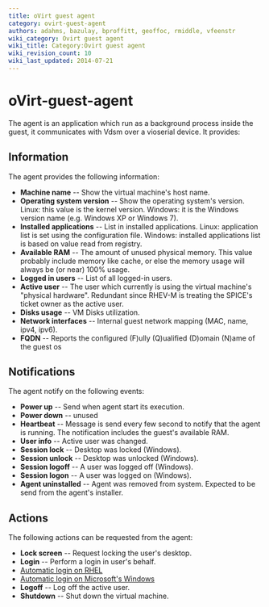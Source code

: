 ```yaml
---
title: oVirt guest agent
category: ovirt-guest-agent
authors: adahms, bazulay, bproffitt, geoffoc, rmiddle, vfeenstr
wiki_category: Ovirt guest agent
wiki_title: Category:Ovirt guest agent
wiki_revision_count: 10
wiki_last_updated: 2014-07-21
---
```


<!-- TODO: Content review -->

# oVirt-guest-agent

The agent is an application which run as a background process inside the guest, it communicates with Vdsm over a vioserial device.
It provides:

## Information

The agent provides the following information:

* **Machine name** -- Show the virtual machine's host name.
* **Operating system version** -- Show the operating system's version. Linux: this value is the kernel version. Windows: it is the Windows version name (e.g. Windows XP or Windows 7).
* **Installed applications** -- List in installed applications. Linux: application list is set using the configuration file. Windows: installed applications list is based on value read from registry.
* **Available RAM** -- The amount of unused physical memory. This value probably include memory like cache, or else the memory usage will always be (or near) 100% usage.
* **Logged in users** -- List of all logged-in users.
* **Active user** -- The user which currently is using the virtual machine's "physical hardware". Redundant since RHEV-M is treating the SPICE's ticket owner as the active user.
* **Disks usage** -- VM Disks utilization.
* **Network interfaces** -- Internal guest network mapping (MAC, name, ipv4, ipv6).
* **FQDN** -- Reports the configured (F)ully (Q)ualified (D)omain (N)ame of the guest os

## Notifications

The agent notify on the following events:

* **Power up** -- Send when agent start its execution.
* **Power down** -- unused
* **Heartbeat** -- Message is send every few second to notify that the agent is running. The notification includes the guest's available RAM.
* **User info** -- Active user was changed.
* **Session lock** -- Desktop was locked (Windows).
* **Session unlock** -- Desktop was unlocked (Windows).
* **Session logoff** -- A user was logged off (Windows).
* **Session logon** -- A user was logged on (Windows).
* **Agent uninstalled** -- Agent was removed from system. Expected to be send from the agent's installer.

## Actions

The following actions can be requested from the agent:

* **Lock screen** -- Request locking the user's desktop.
* **Login** -- Perform a login in user's behalf.
* [Automatic login on RHEL](Ovirt_guest_agent_automatic_login_RHEL6)
* [Automatic login on Microsoft's Windows](Ovirt_guest_agent_automatic_login_windows)
* **Logoff** -- Log off the active user.
* **Shutdown** -- Shut down the virtual machine.

